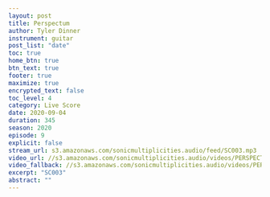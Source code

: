 ```yaml
---
layout: post
title: Perspectum
author: Tyler Dinner
instrument: guitar
post_list: "date"
toc: true
home_btn: true
btn_text: true
footer: true
maximize: true
encrypted_text: false
toc_level: 4
category: Live Score
date: 2020-09-04
duration: 345
season: 2020
episode: 9
explicit: false
stream_url: s3.amazonaws.com/sonicmultiplicities.audio/feed/SC003.mp3
video_url: //s3.amazonaws.com/sonicmultiplicities.audio/videos/PERSPECTUM/dash.mpd
video_fallback: //s3.amazonaws.com/sonicmultiplicities.audio/videos/PERSPECTUM/hls.m3u8
excerpt: "SC003"
abstract: ""
---
```

